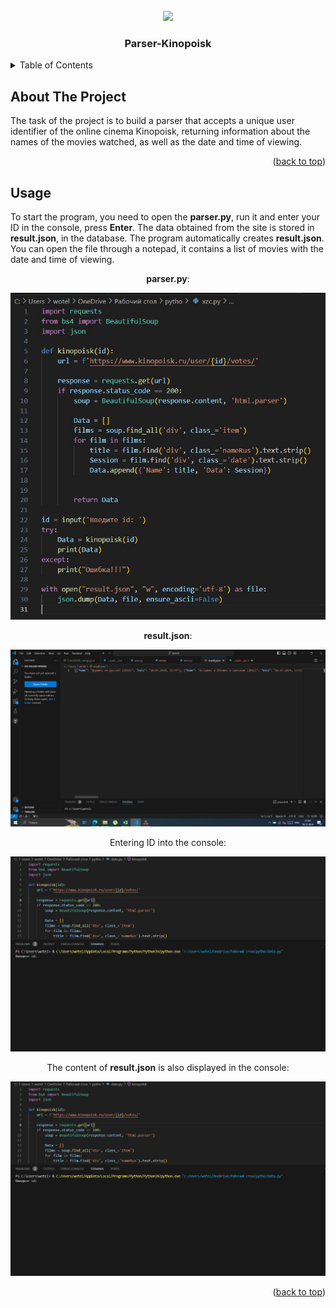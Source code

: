 <!-- PROJECT LOGO -->
<br />
<div id="header" align="center">
  <img src="https://media.giphy.com/media/M9gbBd9nbDrOTu1Mqx/giphy.gif" width="100"/>
</div>
  <h3 align="center">Parser-Kinopoisk</h3>


<!-- TABLE OF CONTENTS -->
<details>
  <summary>Table of Contents</summary>
  <ol>
    <li>
      <a href="#about-the-project">About The Project</a>
      <ul>
        <li><a href="#built-with">Built With</a></li>
      </ul>
    </li>
    <li>
      <a href="#getting-started">Getting Started</a>
      <ul>
        <li><a href="#prerequisites">Prerequisites</a></li>
        <li><a href="#installation">Installation</a></li>
      </ul>
    </li>
    <li><a href="#usage">Usage</a></li>
  </ol>
</details>



<!-- ABOUT THE PROJECT -->
## About The Project


The task of the project is to build a parser that accepts a unique user identifier of the online cinema Kinopoisk, returning information about the names of the movies watched, as well as the date and time of viewing.


<p align="right">(<a href="#readme-top">back to top</a>)</p>






<!-- GETTING STARTED -->

<!-- USAGE EXAMPLES -->
## Usage

To start the program, you need to open the __parser.py__, run it and enter your ID in the console, press __Enter__. The data obtained from the site is stored in __result.json__, in the database. The program automatically creates **result.json**. You can open the file through a notepad, it contains a list of movies with the date and time of viewing.

<div align="center">

__parser.py__:
<div align="center">
<a href="https://github.com/DiKoshA3/Screenshots.git">
    <img src="/photo_2024-12-18_21-19-34.jpg" alt="photo1" "Optional title">
  </a>
  
__result.json__:
<div align="center">
<a href="https://github.com/DiKoshA3/Screenshots.git">
    <img src="/photo_2024-12-18_21-50-29.jpg" alt="photo1" "Optional title">
  </a>

Entering ID into the console:
<div align="center">
<a href="https://github.com/DiKoshA3/Screenshots.git">
    <img src="/photo_2024-12-18_21-53-35.jpg" alt="photo1" "Optional title">
  </a>

The content of __result.json__ is also displayed in the console:
  <div align="center">
  <a href="https://github.com/DiKoshA3/Screenshots.git">
    <img src="/photo_2024-12-18_21-53-35.jpg" alt="photo1" "Optional title">
  </a>


<p align="right">(<a href="#readme-top">back to top</a>)</p>

 
    

